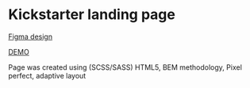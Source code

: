 # Kickstarter landing page

[Figma design](https://www.figma.com/file/5jdcVOv7NiA0l0HGfqEyHC/%E2%84%9611-(kickstarter)-(Copy)?node-id=0%3A1)

[DEMO](https://ruslanwp.github.io/Kickstarter-layout/)

Page was created using (SCSS/SASS) HTML5, BEM methodology, Pixel perfect, adaptive layout

